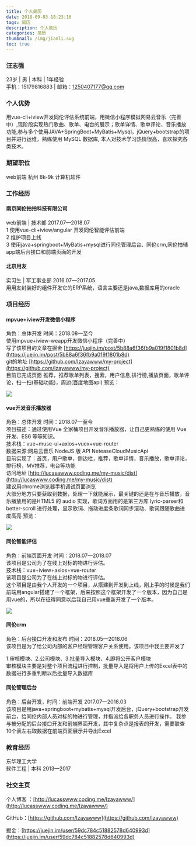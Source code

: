 ```yaml
---
title: 个人简历
date: 2018-09-03 18:23:16
tags: 简历
description: 个人简历
categories: 简历
thumbnail: /img/jianli.svg
toc: true
---
```


### 汪志强
23岁 | 男 | 本科 | 1年经验  
手机：15179816883 | 邮箱：1250407177@qq.com
<!-- more -->
### 个人优势
用vue-cli+iview开发同伦评估系统前端，用微信小程序模拟网易云音乐（完善中）,现阶段实现热门歌曲、歌单、电台的展示；歌单详情、歌单评论、音乐播放功能,参与多个使用JAVA+SpringBoot+MyBatis+Mysql，jQuery+bootstrap的项目并进行运维，熟练使用 MySQL 数据库,
本人对技术学习热情很高，喜欢探究各类技术。

### 期望职位
web前端 杭州 8k-9k 计算机软件

### 工作经历
#### 南京同伦拍拍科技有限公司
web前端 | 技术部 2017.07—2018.07  
1 使用vue-cli+iview/angular 开发同伦智能评估前端  
2 维护项目上线  
3 使用java+springboot+MyBatis+mysql进行同伦管理后台、同伦crm,同伦拍辅app端后台接口和前端页面的开发  

#### 北京用友
实习生 | 军工事业部 2016.07—2017.05  
用用友封装好的组件开发它的ERP系统，语言主要还是java,数据库用的oracle

### 项目经历
#### mpvue+iview开发微信小程序
角色：总体开发    时间：2018.08—至今  
使用mpvue+iview-weapp开发微信小程序（完善中）  
写了该项目的文章在掘金 [https://juejin.im/post/5b88a6f36fb9a019f1801b8d](https://juejin.im/post/5b88a6f36fb9a019f1801b8d)  
git的地址 [https://github.com/Izayawww/my-project](https://github.com/Izayawww/my-project)  
目前已完成页面 推荐，推荐歌单列表，搜索，用户信息,排行榜,播放页面，歌单评论，扫一扫(基础功能)，周边(百度地图api)
预览：

![](https://user-gold-cdn.xitu.io/2018/9/3/1659f06524590b7f?w=250&h=450&f=gif&s=4675839)
#### vue开发音乐播放器
角色：总体开发    时间：2018.07—至今  
项目描述：通过使用Vue 全家桶项目开发音乐播放器，让自己更熟练的使用 Vue开发、ES6 等等知识。  
技术栈：vue+muse-ui+axios+vuex+vue-router  
数据来源:网易云音乐 NodeJS 版 API NeteaseCloudMusicApi  
目前实现了：首页，用户歌单，侧边栏，推荐，歌单详情，音乐播放，歌单评论，排行榜，MV推荐，电台等功能  
访问地址 [http://lucasawww.coding.me/my-music/dist](http://lucaswww.coding.me/my-music/dist)  
建议用chrome浏览器手机调试页面浏览  
大部分地方只要获取到数据，处理一下就能展示，最关键的还是在与音乐播放，音乐播放用的是HTML5 的 audio 实现，歌词方面用的是第三方库 lyric-parser和better-scroll 进行处理，显示歌词、拖动进度条歌词同步滚动、歌词跟随歌曲进度高亮
预览：

![](https://user-gold-cdn.xitu.io/2018/9/3/1659f07b013255c7?w=388&h=685&f=gif&s=4526778)

#### 同伦智能评估
角色：前端页面开发    时间：2018.07—2018.07  
该项目是公司为了在线上对标的物进行评估。  
技术栈：vue+iview+axios+vue-router  
该项目是公司为了在线上对标的物进行评估。  
这个项目是由我个人开发的一个项目，从搭建到开发到上线，刚上手的时候是我们前端用angular搭建了一个框架，后来按照这个框架开发了一个版本，因为自己是用vue的，所以在征得同意以后我自己用vue重新开发了一个版本。

![](https://user-gold-cdn.xitu.io/2018/9/3/1659f080c291b9cc?w=1134&h=954&f=png&s=52239)

#### 同伦crm
角色：后台接口开发和发布    时间：2018.05—2018.06  
该项目是为了给公司内部的客户经理管理客户关系使用。该项目中我主要开发了

1.审核模块、2.公司模块、3.批量导入模块、4.即将公开客户模块  
审核模块主要是对整个项目流程进行控制，批量导入是将用户上传的Excel表中的数据进行多重判断以后批量导入数据库

#### 同伦管理后台
角色：后台开发，时间：前端开发    2017.07—2018.03  
该项目是用java+springboot+mybatis+mysql开发后台，jQuery+bootstrap开发前台，给同伦内部人员对标的物进行管理，并指派给各职务人员进行操作。
我参与被分配的后台接口开发和前端界面开发，其中复杂点是报表的开发，需要联查10个表左右取数据在前端页面展示并导出Excel

### 教育经历
东华理工大学  
软件工程 | 本科 2013—2017

### 社交主页

个人博客 ：[http://lucasswww.coding.me/Izayawww/](http://lucasswww.coding.me/Izayawww/)

GitHub：[https://github.com/Izayawww](https://github.com/Izayawww)

掘金：[https://juejin.im/user/59dc784c51882578d640993d](https://juejin.im/user/59dc784c51882578d640993d)